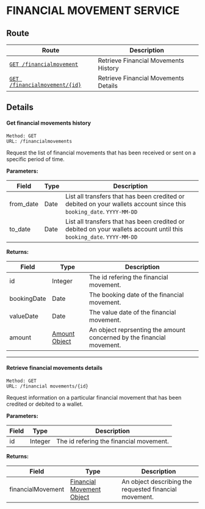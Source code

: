 # FINANCIAL MOVEMENT SERVICE #

## Route ##

| Route | Description |
|-------|-------------|
| [`GET /financialmovement`](#get-transfers-list) | Retrieve Financial Movements History |
| [`GET /financialmovement/{id}`](#get-transfer-details) | Retrieve Financial Movements Details |

## Details ##

#### <a id="get-transfers-list"></a> Get financial movements history ####

```
Method: GET 
URL: /financialmovements
```
Request the list of financial movements that has been received or sent on a specific period of time.

**Parameters:**

| Field | Type | Description |
|-------|------|-------------|
| from_date | Date | List all transfers that has been credited or debited on your wallets account since this `booking_date`. `YYYY-MM-DD` |
| to_date | Date | List all transfers that has been credited or debited on your wallets account until this `booking_date`. `YYYY-MM-DD` | 

**Returns:**

| Field | Type | Description |
|-------|------|-------------|
| id | Integer | The id refering the financial movement. |
| bookingDate | Date | The booking date of the financial movement. |
| valueDate | Date | The value date of the financial movement. |
| amount | [Amount Object](../objects/objects.md#amount_object) | An object reprsenting the amount concerned by the financial movement. |

<hr />

#### <a id="get-transfer-details"></a> Retrieve financial movements details ####

```
Method: GET 
URL: /financial movements/{id}
```
Request information on a particular financial movement that has been credited or debited to a wallet. 

**Parameters:**

| Field | Type | Description |
|-------|------|-------------|
| id | Integer | The id refering the financial movement. |

**Returns:**

| Field | Type | Description |
|-------|------|-------------|
| financialMovement | [Financial Movement Object](../objects/objects.md#financial_movement_object) | An object describing the requested financial movement. |

